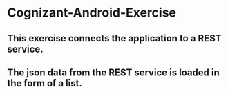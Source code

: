 # Cognizant-Android-Exercise
## This exercise connects the application to a REST service.
## The json data from the REST service is loaded in the form of a list.
